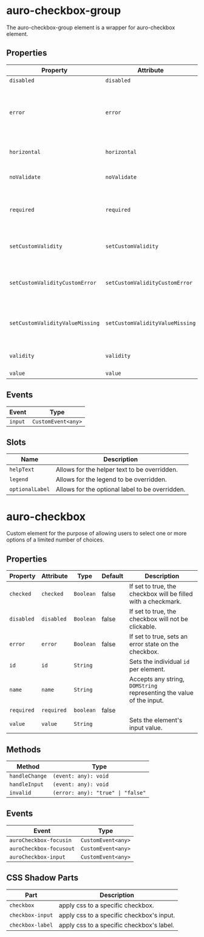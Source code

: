 # auro-checkbox-group

The auro-checkbox-group element is a wrapper for auro-checkbox element.

## Properties

| Property                        | Attribute                       | Type      | Default     | Description                                      |
|---------------------------------|---------------------------------|-----------|-------------|--------------------------------------------------|
| `disabled`                      | `disabled`                      | `boolean` | false       |                                                  |
| `error`                         | `error`                         | `String`  |             | When defined, sets persistent validity to `customError` and sets `setCustomValidity` = attribute value. |
| `horizontal`                    | `horizontal`                    | `Boolean` | false       | If set, checkboxes will be aligned horizontally. |
| `noValidate`                    | `noValidate`                    | `Boolean` |             | If set, disables auto-validation on blur.        |
| `required`                      | `required`                      | `Boolean` | false       | Populates the `required` attribute on the element. Used for client-side validation. |
| `setCustomValidity`             | `setCustomValidity`             | `String`  |             | Sets a custom help text message to display for all validityStates. |
| `setCustomValidityCustomError`  | `setCustomValidityCustomError`  | `String`  |             | Custom help text message to display when validity = `customError`. |
| `setCustomValidityValueMissing` | `setCustomValidityValueMissing` | `String`  |             | Custom help text message to display when validity = `valueMissing`. |
| `validity`                      | `validity`                      | `String`  | "undefined" | Specifies the `validityState` this element is in. |
| `value`                         | `value`                         | `array`   | "undefined" |                                                  |

## Events

| Event   | Type               |
|---------|--------------------|
| `input` | `CustomEvent<any>` |

## Slots

| Name            | Description                                     |
|-----------------|-------------------------------------------------|
| `helpText`      | Allows for the helper text to be overridden.    |
| `legend`        | Allows for the legend to be overridden.         |
| `optionalLabel` | Allows for the optional label to be overridden. |


# auro-checkbox

Custom element for the purpose of allowing users to select one or more options of a limited number of choices.

## Properties

| Property   | Attribute  | Type      | Default | Description                                      |
|------------|------------|-----------|---------|--------------------------------------------------|
| `checked`  | `checked`  | `Boolean` | false   | If set to true, the checkbox will be filled with a checkmark. |
| `disabled` | `disabled` | `Boolean` | false   | If set to true, the checkbox will not be clickable. |
| `error`    | `error`    | `Boolean` | false   | If set to true, sets an error state on the checkbox. |
| `id`       | `id`       | `String`  |         | Sets the individual `id` per element.            |
| `name`     | `name`     | `String`  |         | Accepts any string, `DOMString` representing the value of the input. |
| `required` | `required` | `boolean` | false   |                                                  |
| `value`    | `value`    | `String`  |         | Sets the element's input value.                  |

## Methods

| Method         | Type                              |
|----------------|-----------------------------------|
| `handleChange` | `(event: any): void`              |
| `handleInput`  | `(event: any): void`              |
| `invalid`      | `(error: any): "true" \| "false"` |

## Events

| Event                   | Type               |
|-------------------------|--------------------|
| `auroCheckbox-focusin`  | `CustomEvent<any>` |
| `auroCheckbox-focusout` | `CustomEvent<any>` |
| `auroCheckbox-input`    | `CustomEvent<any>` |

## CSS Shadow Parts

| Part             | Description                               |
|------------------|-------------------------------------------|
| `checkbox`       | apply css to a specific checkbox.         |
| `checkbox-input` | apply css to a specific checkbox's input. |
| `checkbox-label` | apply css to a specific checkbox's label. |
